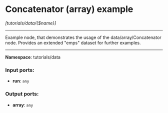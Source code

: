 # Concatenator (array) example

_[tutorials/data/{$name}]_

---

Example node, that demonstrates the usage of the data/array/Concatenator node. Provides an extended "emps" dataset for further examples.

---

__Namespace__: tutorials/data

### Input ports:

* __run__: ` any `

### Output ports:

* __array__: ` any `

